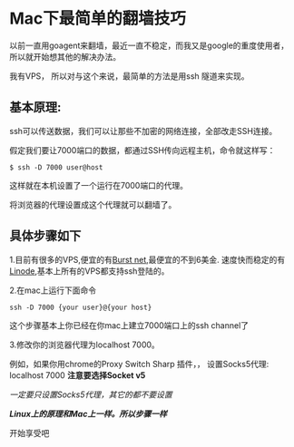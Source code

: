 # Mac下最简单的翻墙技巧

以前一直用goagent来翻墙，最近一直不稳定，而我又是google的重度使用者，所以就开始想其他的解决办法。


我有VPS， 所以对与这个来说，最简单的方法是用ssh 隧道来实现。


## 基本原理:

ssh可以传送数据，我们可以让那些不加密的网络连接，全部改走SSH连接。

假定我们要让7000端口的数据，都通过SSH传向远程主机，命令就这样写：

	$ ssh -D 7000 user@host


这样就在本机设置了一个运行在7000端口的代理。		

将浏览器的代理设置成这个代理就可以翻墙了。


## 具体步骤如下


1.目前有很多的VPS,便宜的有[Burst net](https://service.burst.net/aff.php?aff=2002),最便宜的不到6美金. 速度快而稳定的有[Linode](http://www.linode.com/?r=d9ee76f48097286f4832d02e67930354125e9f7d),基本上所有的VPS都支持ssh登陆的。


2.在mac上运行下面命令

    ssh -D 7000 {your user}@{your host}

这个步骤基本上你已经在你mac上建立7000端口上的ssh channel了

3.修改你的浏览器代理为localhost 7000。

例如，如果你用chrome的Proxy Switch Sharp 插件，， 设置Socks5代理: localhost  7000  **注意要选择Socket v5**

*一定要只设置Socks5代理，其它的都不要设置*


***Linux上的原理和Mac上一样。所以步骤一样***

开始享受吧

